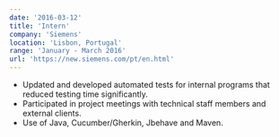 ```yaml
---
date: '2016-03-12'
title: 'Intern'
company: 'Siemens'
location: 'Lisbon, Portugal'
range: 'January - March 2016'
url: 'https://new.siemens.com/pt/en.html'
---
```


- Updated and developed automated tests for internal programs that reduced testing time significantly.
- Participated in project meetings with technical staff members and external clients.
- Use of Java, Cucumber/Gherkin, Jbehave and Maven.
